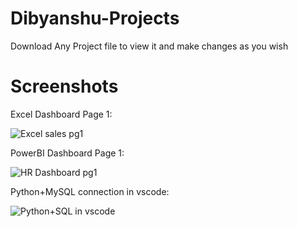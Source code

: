 # Dibyanshu-Projects
Download Any Project file to view it and make changes as you wish 

# Screenshots

Excel Dashboard Page 1:

![Excel sales pg1](https://github.com/user-attachments/assets/9e24a96a-a12e-4c2b-ac63-be043ac16164)

PowerBI Dashboard Page 1:

![HR Dashboard pg1](https://github.com/user-attachments/assets/3d488531-3dfa-4e03-b0c6-f0700d313733)

Python+MySQL connection in vscode:

![Python+SQL in vscode](https://github.com/user-attachments/assets/6df4ec35-cf7f-48bc-a22a-a68dbc870138)
